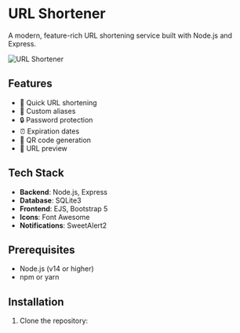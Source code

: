 # URL Shortener

A modern, feature-rich URL shortening service built with Node.js and Express.

![URL Shortener](https://i.ibb.co/svf72rq/URL-Shortener-488cba09-76df-47e3-a400-4cf3d0a0f257-1.png)

## Features

- 🔗 Quick URL shortening
- 🎯 Custom aliases
- 🔒 Password protection
- ⏰ Expiration dates
- 📱 QR code generation
- 👀 URL preview

## Tech Stack

- **Backend**: Node.js, Express
- **Database**: SQLite3
- **Frontend**: EJS, Bootstrap 5
- **Icons**: Font Awesome
- **Notifications**: SweetAlert2

## Prerequisites

- Node.js (v14 or higher)
- npm or yarn

## Installation

1. Clone the repository: 